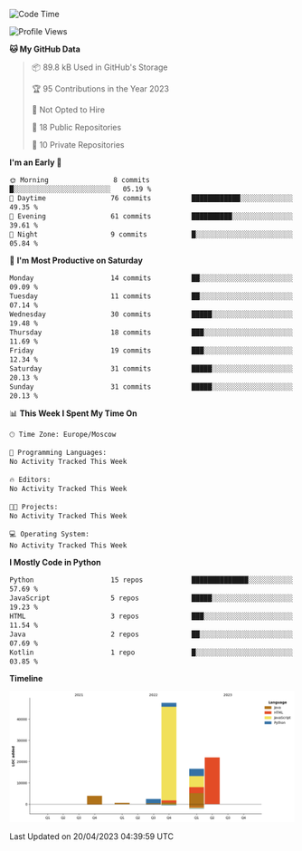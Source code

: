 <!--START_SECTION:waka-->
![Code Time](http://img.shields.io/badge/Code%20Time-79%20hrs%2055%20mins-blue)

![Profile Views](http://img.shields.io/badge/Profile%20Views-0-blue)

**🐱 My GitHub Data** 

> 📦 89.8 kB Used in GitHub's Storage 
 > 
> 🏆 95 Contributions in the Year 2023
 > 
> 🚫 Not Opted to Hire
 > 
> 📜 18 Public Repositories 
 > 
> 🔑 10 Private Repositories 
 > 
**I'm an Early 🐤** 

```text
🌞 Morning                8 commits           █░░░░░░░░░░░░░░░░░░░░░░░░   05.19 % 
🌆 Daytime                76 commits          ████████████░░░░░░░░░░░░░   49.35 % 
🌃 Evening                61 commits          ██████████░░░░░░░░░░░░░░░   39.61 % 
🌙 Night                  9 commits           █░░░░░░░░░░░░░░░░░░░░░░░░   05.84 % 
```
📅 **I'm Most Productive on Saturday** 

```text
Monday                   14 commits          ██░░░░░░░░░░░░░░░░░░░░░░░   09.09 % 
Tuesday                  11 commits          ██░░░░░░░░░░░░░░░░░░░░░░░   07.14 % 
Wednesday                30 commits          █████░░░░░░░░░░░░░░░░░░░░   19.48 % 
Thursday                 18 commits          ███░░░░░░░░░░░░░░░░░░░░░░   11.69 % 
Friday                   19 commits          ███░░░░░░░░░░░░░░░░░░░░░░   12.34 % 
Saturday                 31 commits          █████░░░░░░░░░░░░░░░░░░░░   20.13 % 
Sunday                   31 commits          █████░░░░░░░░░░░░░░░░░░░░   20.13 % 
```


📊 **This Week I Spent My Time On** 

```text
🕑︎ Time Zone: Europe/Moscow

💬 Programming Languages: 
No Activity Tracked This Week

🔥 Editors: 
No Activity Tracked This Week

🐱‍💻 Projects: 
No Activity Tracked This Week

💻 Operating System: 
No Activity Tracked This Week
```

**I Mostly Code in Python** 

```text
Python                   15 repos            ██████████████░░░░░░░░░░░   57.69 % 
JavaScript               5 repos             █████░░░░░░░░░░░░░░░░░░░░   19.23 % 
HTML                     3 repos             ███░░░░░░░░░░░░░░░░░░░░░░   11.54 % 
Java                     2 repos             ██░░░░░░░░░░░░░░░░░░░░░░░   07.69 % 
Kotlin                   1 repo              █░░░░░░░░░░░░░░░░░░░░░░░░   03.85 % 
```



**Timeline**

![Lines of Code chart](https://raw.githubusercontent.com/Adlemex/Adlemex/main/assets/bar_graph.png)


 Last Updated on 20/04/2023 04:39:59 UTC
<!--END_SECTION:waka-->
